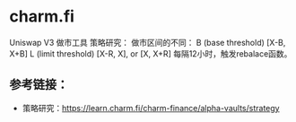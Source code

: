 # charm.fi
 Uniswap V3 做市工具
策略研究：
做市区间的不同：
B (base threshold)   [X-B, X+B]
L (limit threshold)   [X-R, X], or [X, X+R]
每隔12小时，触发rebalace函数。


## 参考链接：
- 策略研究：https://learn.charm.fi/charm-finance/alpha-vaults/strategy